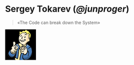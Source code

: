 # Sergey Tokarev (*@junproger*)

> «The Code can break down the System»

![Jun Proger #2774](./assets/images/charisma.gif)
